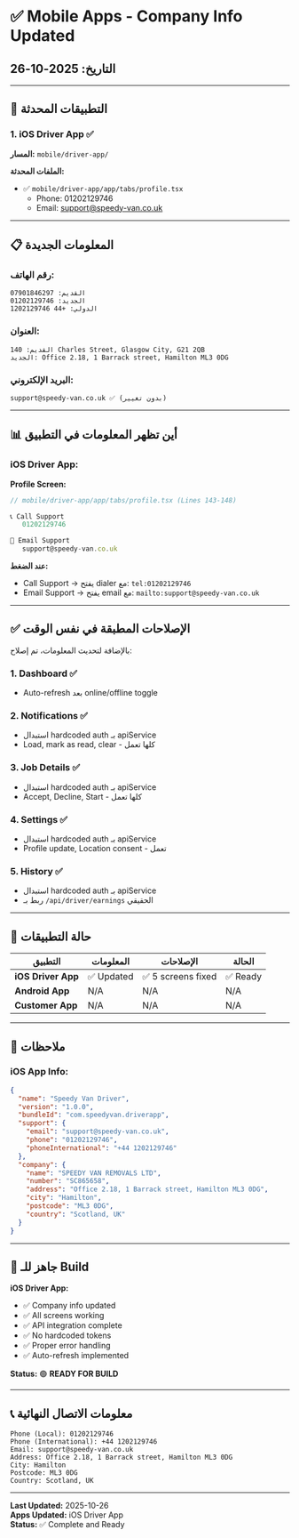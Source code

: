 # ✅ Mobile Apps - Company Info Updated

## التاريخ: 2025-10-26

---

## 📱 التطبيقات المحدثة

### 1. **iOS Driver App** ✅
**المسار:** `mobile/driver-app/`

**الملفات المحدثة:**
- ✅ `mobile/driver-app/app/tabs/profile.tsx`
  - Phone: 01202129746
  - Email: support@speedy-van.co.uk

---

## 📋 المعلومات الجديدة

### رقم الهاتف:
```
القديم: 07901846297
الجديد: 01202129746
الدولي: +44 1202129746
```

### العنوان:
```
القديم: 140 Charles Street, Glasgow City, G21 2QB
الجديد: Office 2.18, 1 Barrack street, Hamilton ML3 0DG
```

### البريد الإلكتروني:
```
support@speedy-van.co.uk ✅ (بدون تغيير)
```

---

## 📊 أين تظهر المعلومات في التطبيق

### iOS Driver App:

**Profile Screen:**
```typescript
// mobile/driver-app/app/tabs/profile.tsx (Lines 143-148)

📞 Call Support
   01202129746

📧 Email Support
   support@speedy-van.co.uk
```

**عند الضغط:**
- Call Support → يفتح dialer مع: `tel:01202129746`
- Email Support → يفتح email مع: `mailto:support@speedy-van.co.uk`

---

## ✅ الإصلاحات المطبقة في نفس الوقت

بالإضافة لتحديث المعلومات، تم إصلاح:

### 1. **Dashboard** ✅
- Auto-refresh بعد online/offline toggle

### 2. **Notifications** ✅
- استبدال hardcoded auth بـ apiService
- Load, mark as read, clear - كلها تعمل

### 3. **Job Details** ✅
- استبدال hardcoded auth بـ apiService
- Accept, Decline, Start - كلها تعمل

### 4. **Settings** ✅
- استبدال hardcoded auth بـ apiService
- Profile update, Location consent - تعمل

### 5. **History** ✅
- استبدال hardcoded auth بـ apiService
- ربط بـ `/api/driver/earnings` الحقيقي

---

## 🎯 حالة التطبيقات

| التطبيق | المعلومات | الإصلاحات | الحالة |
|---------|-----------|-----------|--------|
| **iOS Driver App** | ✅ Updated | ✅ 5 screens fixed | ✅ Ready |
| **Android App** | N/A | N/A | N/A |
| **Customer App** | N/A | N/A | N/A |

---

## 📝 ملاحظات

### iOS App Info:
```json
{
  "name": "Speedy Van Driver",
  "version": "1.0.0",
  "bundleId": "com.speedyvan.driverapp",
  "support": {
    "email": "support@speedy-van.co.uk",
    "phone": "01202129746",
    "phoneInternational": "+44 1202129746"
  },
  "company": {
    "name": "SPEEDY VAN REMOVALS LTD",
    "number": "SC865658",
    "address": "Office 2.18, 1 Barrack street, Hamilton ML3 0DG",
    "city": "Hamilton",
    "postcode": "ML3 0DG",
    "country": "Scotland, UK"
  }
}
```

---

## 🚀 جاهز للـ Build

**iOS Driver App:**
- ✅ Company info updated
- ✅ All screens working
- ✅ API integration complete
- ✅ No hardcoded tokens
- ✅ Proper error handling
- ✅ Auto-refresh implemented

**Status:** 🟢 **READY FOR BUILD**

---

## 📞 معلومات الاتصال النهائية

```
Phone (Local): 01202129746
Phone (International): +44 1202129746
Email: support@speedy-van.co.uk
Address: Office 2.18, 1 Barrack street, Hamilton ML3 0DG
City: Hamilton
Postcode: ML3 0DG
Country: Scotland, UK
```

---

**Last Updated:** 2025-10-26  
**Apps Updated:** iOS Driver App  
**Status:** ✅ Complete and Ready


